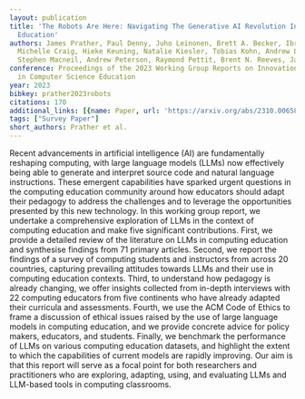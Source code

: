 ```yaml
---
layout: publication
title: 'The Robots Are Here: Navigating The Generative AI Revolution In Computing
  Education'
authors: James Prather, Paul Denny, Juho Leinonen, Brett A. Becker, Ibrahim Albluwi,
  Michelle Craig, Hieke Keuning, Natalie Kiesler, Tobias Kohn, Andrew Luxton-reilly,
  Stephen Macneil, Andrew Peterson, Raymond Pettit, Brent N. Reeves, Jaromir Savelka
conference: Proceedings of the 2023 Working Group Reports on Innovation and Technology
  in Computer Science Education
year: 2023
bibkey: prather2023robots
citations: 170
additional_links: [{name: Paper, url: 'https://arxiv.org/abs/2310.00658'}]
tags: ["Survey Paper"]
short_authors: Prather et al.
---
```

Recent advancements in artificial intelligence (AI) are fundamentally
reshaping computing, with large language models (LLMs) now effectively being
able to generate and interpret source code and natural language instructions.
These emergent capabilities have sparked urgent questions in the computing
education community around how educators should adapt their pedagogy to address
the challenges and to leverage the opportunities presented by this new
technology. In this working group report, we undertake a comprehensive
exploration of LLMs in the context of computing education and make five
significant contributions. First, we provide a detailed review of the
literature on LLMs in computing education and synthesise findings from 71
primary articles. Second, we report the findings of a survey of computing
students and instructors from across 20 countries, capturing prevailing
attitudes towards LLMs and their use in computing education contexts. Third, to
understand how pedagogy is already changing, we offer insights collected from
in-depth interviews with 22 computing educators from five continents who have
already adapted their curricula and assessments. Fourth, we use the ACM Code of
Ethics to frame a discussion of ethical issues raised by the use of large
language models in computing education, and we provide concrete advice for
policy makers, educators, and students. Finally, we benchmark the performance
of LLMs on various computing education datasets, and highlight the extent to
which the capabilities of current models are rapidly improving. Our aim is that
this report will serve as a focal point for both researchers and practitioners
who are exploring, adapting, using, and evaluating LLMs and LLM-based tools in
computing classrooms.